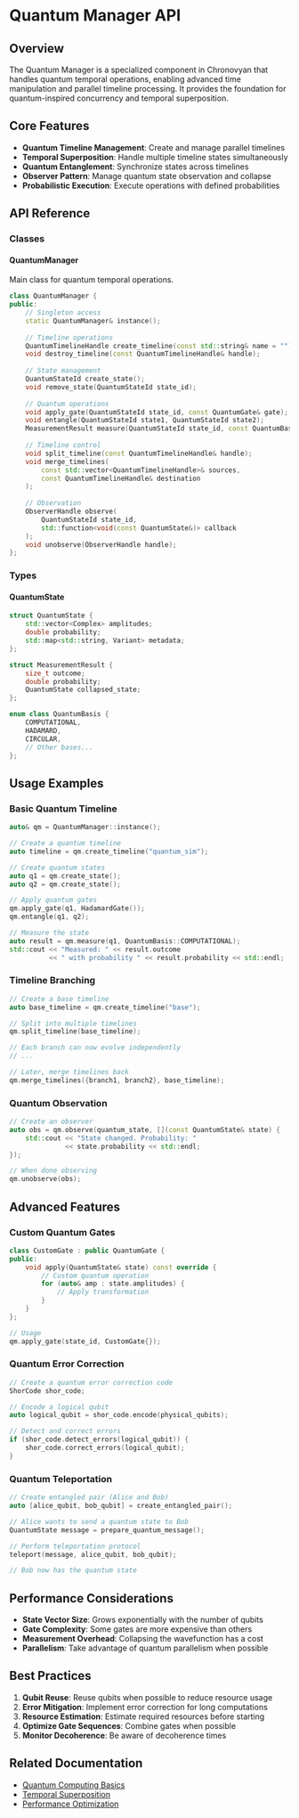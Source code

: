 # Quantum Manager API

## Overview
The Quantum Manager is a specialized component in Chronovyan that handles quantum temporal operations, enabling advanced time manipulation and parallel timeline processing. It provides the foundation for quantum-inspired concurrency and temporal superposition.

## Core Features

- **Quantum Timeline Management**: Create and manage parallel timelines
- **Temporal Superposition**: Handle multiple timeline states simultaneously
- **Quantum Entanglement**: Synchronize states across timelines
- **Observer Pattern**: Manage quantum state observation and collapse
- **Probabilistic Execution**: Execute operations with defined probabilities

## API Reference

### Classes

#### QuantumManager
Main class for quantum temporal operations.

```cpp
class QuantumManager {
public:
    // Singleton access
    static QuantumManager& instance();
    
    // Timeline operations
    QuantumTimelineHandle create_timeline(const std::string& name = "");
    void destroy_timeline(const QuantumTimelineHandle& handle);
    
    // State management
    QuantumStateId create_state();
    void remove_state(QuantumStateId state_id);
    
    // Quantum operations
    void apply_gate(QuantumStateId state_id, const QuantumGate& gate);
    void entangle(QuantumStateId state1, QuantumStateId state2);
    MeasurementResult measure(QuantumStateId state_id, const QuantumBasis& basis);
    
    // Timeline control
    void split_timeline(const QuantumTimelineHandle& handle);
    void merge_timelines(
        const std::vector<QuantumTimelineHandle>& sources,
        const QuantumTimelineHandle& destination
    );
    
    // Observation
    ObserverHandle observe(
        QuantumStateId state_id,
        std::function<void(const QuantumState&)> callback
    );
    void unobserve(ObserverHandle handle);
};
```

### Types

#### QuantumState
```cpp
struct QuantumState {
    std::vector<Complex> amplitudes;
    double probability;
    std::map<std::string, Variant> metadata;
};

struct MeasurementResult {
    size_t outcome;
    double probability;
    QuantumState collapsed_state;
};

enum class QuantumBasis {
    COMPUTATIONAL,
    HADAMARD,
    CIRCULAR,
    // Other bases...
};
```

## Usage Examples

### Basic Quantum Timeline

```cpp
auto& qm = QuantumManager::instance();

// Create a quantum timeline
auto timeline = qm.create_timeline("quantum_sim");

// Create quantum states
auto q1 = qm.create_state();
auto q2 = qm.create_state();

// Apply quantum gates
qm.apply_gate(q1, HadamardGate());
qm.entangle(q1, q2);

// Measure the state
auto result = qm.measure(q1, QuantumBasis::COMPUTATIONAL);
std::cout << "Measured: " << result.outcome 
          << " with probability " << result.probability << std::endl;
```

### Timeline Branching

```cpp
// Create a base timeline
auto base_timeline = qm.create_timeline("base");

// Split into multiple timelines
qm.split_timeline(base_timeline);

// Each branch can now evolve independently
// ...

// Later, merge timelines back
qm.merge_timelines({branch1, branch2}, base_timeline);
```

### Quantum Observation

```cpp
// Create an observer
auto obs = qm.observe(quantum_state, [](const QuantumState& state) {
    std::cout << "State changed. Probability: " 
              << state.probability << std::endl;
});

// When done observing
qm.unobserve(obs);
```

## Advanced Features

### Custom Quantum Gates

```cpp
class CustomGate : public QuantumGate {
public:
    void apply(QuantumState& state) const override {
        // Custom quantum operation
        for (auto& amp : state.amplitudes) {
            // Apply transformation
        }
    }
};

// Usage
qm.apply_gate(state_id, CustomGate{});
```

### Quantum Error Correction

```cpp
// Create a quantum error correction code
ShorCode shor_code;

// Encode a logical qubit
auto logical_qubit = shor_code.encode(physical_qubits);

// Detect and correct errors
if (shor_code.detect_errors(logical_qubit)) {
    shor_code.correct_errors(logical_qubit);
}
```

### Quantum Teleportation

```cpp
// Create entangled pair (Alice and Bob)
auto [alice_qubit, bob_qubit] = create_entangled_pair();

// Alice wants to send a quantum state to Bob
QuantumState message = prepare_quantum_message();

// Perform teleportation protocol
teleport(message, alice_qubit, bob_qubit);

// Bob now has the quantum state
```

## Performance Considerations

- **State Vector Size**: Grows exponentially with the number of qubits
- **Gate Complexity**: Some gates are more expensive than others
- **Measurement Overhead**: Collapsing the wavefunction has a cost
- **Parallelism**: Take advantage of quantum parallelism when possible

## Best Practices

1. **Qubit Reuse**: Reuse qubits when possible to reduce resource usage
2. **Error Mitigation**: Implement error correction for long computations
3. **Resource Estimation**: Estimate required resources before starting
4. **Optimize Gate Sequences**: Combine gates when possible
5. **Monitor Decoherence**: Be aware of decoherence times

## Related Documentation

- [Quantum Computing Basics](../../guides/quantum_computing_basics.md)
- [Temporal Superposition](../../concepts/temporal_superposition.md)
- [Performance Optimization](../../guides/performance.md)
